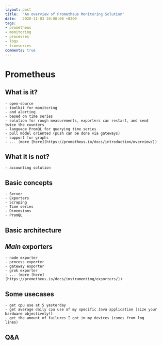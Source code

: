 ```yaml
---
layout: post
title:  "An overview of Prometheus Monitoring Solution"
date:   2020-11-03 20:00:00 +0200
tags:
- prometheus 
- monitoring
- processes
- logs
- timeseries
comments: true
---
```

# Prometheus

## What is it?
    - open-source 
    - toolkit for monitoring 
    - and alerting
    - based on time series 
    - solution for rough measurements, exporters can restart, and send twice the counters
    - language PromQL for querying time series
    - pull model oriented (push can be done via gateways)
    - support for graphs
    - ... (more [here](https://prometheus.io/docs/introduction/overview/))
## What it is not?
    - accounting solution

## Basic concepts
    - Server
    - Exporters
    - Scraping
    - Time series
    - Dimensions
    - PromQL

## Basic architecture

## *Main* exporters

    - node exporter
    - process exporter
    - gateway exporter
    - grok exporter
    - ... (more [here](https://prometheus.io/docs/instrumenting/exporters/))

## Some usecases

    - get cpu use at 5 yesterday
    - get average daily cpu use of my specific Java application (size your hardware objectively!)
    - get the amount of failures I got in my devices (comes from log lines)

## Q&A



